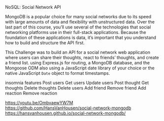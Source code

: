 
NoSQL: Social Network API


MongoDB is a popular choice for many social networks due to its speed with large amounts of data and flexibility with unstructured data. Over the last part of this course, you’ll use several of the technologies that social networking platforms use in their full-stack applications. Because the foundation of these applications is data, it’s important that you understand how to build and structure the API first.

This Challenge was to build an API for a social network web application where users can share their thoughts, react to friends’ thoughts, and create a friend list. using Express.js for routing, a MongoDB database, and the Mongoose ODM also using a JavaScript date library of your choice or the native JavaScript `Date` object to format timestamps.

insomnia features 
Post users
Get users
Update users
Post thought
Get thoughts 
Delete thoughts 
Delete users
Add friend
Remove friend
Add reaction
Remove reaction 

https://youtu.be/OmbvaewYW7M
https://github.com/HansVanHousen/social-network-mongodb
https://hansvanhousen.github.io/social-network-mongodb/